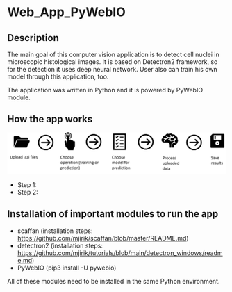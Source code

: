 # Web_App_PyWebIO
## Description
The main goal of this computer vision application is to detect cell nuclei in microscopic histological images. 
It is based on Detectron2 framework, so for the detection it uses deep neural network. User also can train his own model through this application, too.

The application was written in Python and it is powered by PyWebIO module.

## How the app works
![alt text](https://github.com/janburian/Web_App_PyWebIO/blob/main/schema2.png?raw=true)

* Step 1: 
* Step 2: 


## Installation of important modules to run the app
* scaffan (installation steps: https://github.com/mjirik/scaffan/blob/master/README.md)
* detectron2 (installation steps: https://github.com/mjirik/tutorials/blob/main/detectron_windows/readme.md)
* PyWebIO (pip3 install -U pywebio)

All of these modules need to be installed in the same Python environment. 
